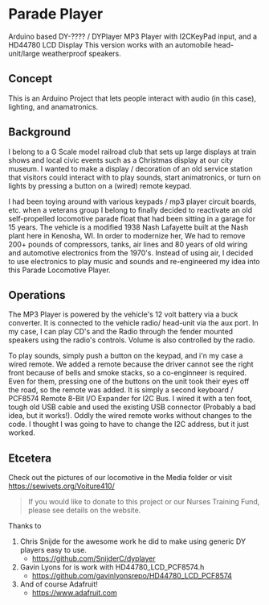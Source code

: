 # Parade Player
Arduino based DY-???? / DYPlayer MP3 Player with I2CKeyPad input, and a HD44780 LCD Display 
This version works with an automobile head-unit/large weatherproof speakers.

## Concept

This is an Arduino Project that lets people interact with audio (in this case), lighting, and anamatronics.

## Background
I belong to a G Scale model railroad club that sets up large displays at train shows and local civic events such as a Christmas display at our city museum.  I wanted to make a display / decoration of an old service station that visitors could interact with to play sounds, start animatronics, or turn on lights by pressing a button on a (wired) remote keypad.

I had been toying around with various keypads / mp3 player circuit boards, etc. when a veterans group I belong to finally decided to reactivate an old self-propelled locomotive parade float that had been sitting in a garage for 15 years.  The vehicle is a modified 1938 Nash Lafayette built at the Nash plant here in Kenosha, WI.  In order to modernize her, We had to remove 200+ pounds of compressors, tanks, air lines and 80 years of old wiring and automotive electronics from the 1970's.  Instead of using air, I decided to use electronics to play music and sounds and re-engineered my idea into this Parade Locomotive Player.

## Operations
The MP3 Player is powered by the vehicle's 12 volt battery via a buck converter.  It is connected to the vehicle radio/ head-unit via the aux port.  In my case, I can play CD's and the Radio through the fender mounted speakers using the radio's controls.  Volume is also controlled by the radio.  

To play sounds, simply push a button on the keypad, and i'n my case a wired remote.  We added a remote because the driver cannot see the right front because of bells and smoke stacks, so a co-enginneer is required.  Even for them, pressing one of the buttons on the unit took their eyes off the road, so the remote was added.  It is simply a second keyboard / PCF8574 Remote 8-Bit I/O Expander for I2C Bus.  I wired it with a ten foot, tough old USB cable and used the existing USB connector (Probably a bad idea, but it works!).  Oddly the wired remote works without changes to the code.  I thought I was going to have to change the I2C address, but it just worked.


## Etcetera
Check out the pictures of our locomotive in the Media folder or visit https://sewivets.org/Voiture410/ 

> If you would like to donate to this project or our Nurses Training Fund, please see details on the website.

Thanks to 
1. Chris Snijde for the awesome work he did to make using generic DY players easy to use.
    - https://github.com/SnijderC/dyplayer
3. Gavin Lyons for is work with HD44780_LCD_PCF8574.h
    - https://github.com/gavinlyonsrepo/HD44780_LCD_PCF8574
4. And of course Adafruit!
    - https://www.adafruit.com
